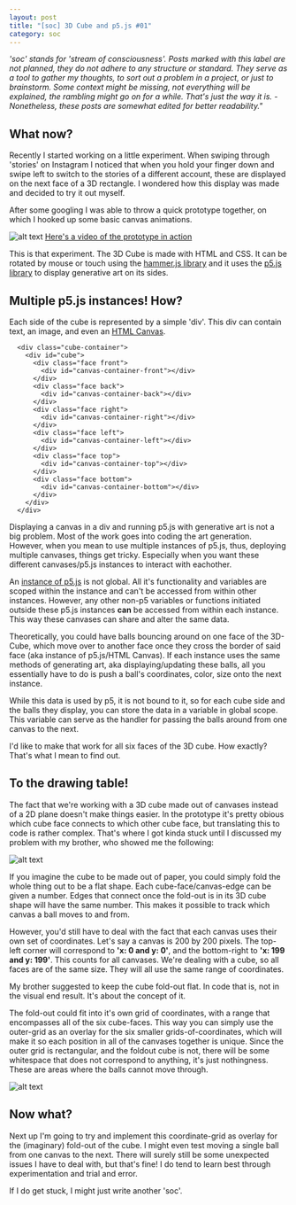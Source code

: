```yaml
---
layout: post
title: "[soc] 3D Cube and p5.js #01"
category: soc
---
```


*'soc' stands for 'stream of consciousness'. Posts marked with this label are not planned, they do not adhere to any structure or standard. They serve as a tool to gather my thoughts, to sort out a problem in a project, or just to brainstorm. Some context might be missing, not everything will be explained, the rambling might go on for a while. That's just the way it is. - Nonetheless, these posts are somewhat edited for better readability."*

## What now?

Recently I started working on a little experiment. When swiping through 'stories' on Instagram I noticed that when you hold your finger down and swipe left to switch to the stories of a different account, these are displayed on the next face of a 3D rectangle. I wondered how this display was made and decided to try it out myself.

After some googling I was able to throw a quick prototype together, on which I hooked up some basic canvas animations.

![alt text](https://raw.githubusercontent.com/Kompjoeter/kompjoeter.github.io/main/_screenshots/cube.PNG "Cube")
[Here's a video of the prototype in action](https://www.youtube.com/watch?v=fhnaG788cOQ)

This is that experiment. The 3D Cube is made with HTML and CSS. It can be rotated by mouse or touch using the [hammer.js library](https://hammerjs.github.io/) and it uses the [p5.js library](https://p5js.org/) to display generative art on its sides.

## Multiple p5.js instances! How?

Each side of the cube is represented by a simple 'div'. This div can contain text, an image, and even an [HTML Canvas](https://www.w3schools.com/html/html5_canvas.asp). 

```  
  <div class="cube-container">      
    <div id="cube">
      <div class="face front">
        <div id="canvas-container-front"></div>
      </div>
      <div class="face back">
        <div id="canvas-container-back"></div>
      </div>
      <div class="face right">
        <div id="canvas-container-right"></div>
      </div>
      <div class="face left">
        <div id="canvas-container-left"></div>
      </div>
      <div class="face top">
        <div id="canvas-container-top"></div>
      </div>
      <div class="face bottom">
        <div id="canvas-container-bottom"></div>
      </div>
    </div>
  </div>
```

Displaying a canvas in a div and running p5.js with generative art is not a big problem. Most of the work goes into coding the art generation. However, when you mean to use multiple instances of p5.js, thus, deploying multiple canvases, things get tricky. Especially when you want these different canvases/p5.js instances to interact with eachother.

An [instance of p5.js](https://p5js.org/examples/instance-mode-instantiation.html) is not global. All it's functionality and variables are scoped within the instance and can't be accessed from within other instances. However, any other non-p5 variables or functions initiated outside these p5.js instances **can** be accessed from within each instance. This way these canvases can share and alter the same data.

Theoretically, you could have balls bouncing around on one face of the 3D-Cube, which move over to another face once they cross the border of said face (aka instance of p5.js/HTML Canvas). If each instance uses the same methods of generating art, aka displaying/updating these balls, all you essentially have to do is push a ball's coordinates, color, size onto the next instance. 

While this data is used by p5, it is not bound to it, so for each cube side and the balls they display, you can store the data in a variable in global scope. This variable can serve as the handler for passing the balls around from one canvas to the next.

I'd like to make that work for all six faces of the 3D cube. How exactly? That's what I mean to find out.

## To the drawing table!

The fact that we're working with a 3D cube made out of canvases instead of a 2D plane doesn't make things easier. In the prototype it's pretty obious which cube face connects to which other cube face, but translating this to code is rather complex. That's where I got kinda stuck until I discussed my problem with my brother, who showed me the following:

![alt text](https://raw.githubusercontent.com/Kompjoeter/kompjoeter.github.io/main/_screenshots/drawing.png "Blueprint")

If you imagine the cube to be made out of paper, you could simply fold the whole thing out to be a flat shape. Each cube-face/canvas-edge can be given a number. Edges that connect once the fold-out is in its 3D cube shape will have the same number. This makes it possible to track which canvas a ball moves to and from.

However, you'd still have to deal with the fact that each canvas uses their own set of coordinates. Let's say a canvas is 200 by 200 pixels. The top-left corner will correspond to **'x: 0 and y: 0'**, and the bottom-right to **'x: 199 and y: 199'**. This counts for all canvases. We're dealing with a cube, so all faces are of the same size. They will all use the same range of coordinates.

My brother suggested to keep the cube fold-out flat. In code that is, not in the visual end result. It's about the concept of it. 

The fold-out could fit into it's own grid of coordinates, with a range that encompasses all of the six cube-faces. This way you can simply use the outer-grid as an overlay for the six smaller grids-of-coordinates, which will make it so each position in all of the canvases together is unique. Since the outer grid is rectangular, and the foldout cube is not, there will be some whitespace that does not correspond to anything, it's just nothingness. These are areas where the balls cannot move through.

![alt text](https://raw.githubusercontent.com/Kompjoeter/kompjoeter.github.io/main/_screenshots/drawing2.png "Blueprint")

## Now what?

Next up I'm going to try and implement this coordinate-grid as overlay for the (imaginary) fold-out of the cube. I might even test moving a single ball from one canvas to the next. There will surely still be some unexpected issues I have to deal with, but that's fine! I do tend to learn best through experimentation and trial and error. 

If I do get stuck, I might just write another 'soc'.